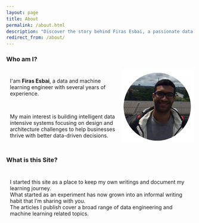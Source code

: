 ```yaml
---
layout: page
title: About
permalink: /about.html
description: "Discover the story behind Firas Esbai, a passionate data and machine learning engineer."
redirect_from: /about/
---
```


<style>
   .flex-container{
      display: flex
   }
   .row-one{
      width: 300px;
      flex: 1 auto;
      padding: 10px;
   }
   .centre-container{
      padding: 10px;
   }
   .success-message {
      background-color: #4CAF50;
      color: white;
      padding: 10px;
      border-radius: 5px;
      display: flex;
      justify-content: space-between;
      align-items: center;
      width: 300px;
      margin-top: 20px;
  }
  .close-button {
      cursor: pointer;
  }
   form {
      width: 300px; 
      margin: 0; 
      margin-bottom: 20px;
   }
   label {
      display: block; 
      margin-bottom: 5px; 
   }
   input[type="text"],
   input[type="email"],
   textarea {
      width: 100%; 
      padding: 10px; 
      margin-bottom: 10px;
   }
   input[type="submit"] {
      background-color: #007bff; 
      color: white;
      padding: 10px 15px;
      border: none;
      cursor: pointer;
}
</style>

### Who am I? ###

<div class="flex-container">
   <div class="row-one">
      <p> 
         I'am <b>Firas Esbai</b>, a data and machine learning engineer with several years of experience.
      </p>
	   <br/>
      <p>
         My main interest is building intelligent data intensive systems focusing on design and architecture challenges to help businesses thrive with better data-driven decisions.
      </p>
   </div>
   <div class="row-two"> 
      <img alt="profile-picture" style="float:right;" src="/assets/images/0_profile.png" height="200" width="200">
   </div>
</div>

### What is this Site? ###

<div class="centre-container">
   <p>
      I started this site as a place to keep my own writings and document my learning journey. <br/>
      What started as an experiment has now grown into an informal writing habit that I’m sharing with you. 
 <br/>
      The articles I publish cover a broad range of data engineering and machine learning related topics.
   </p>
</div>
